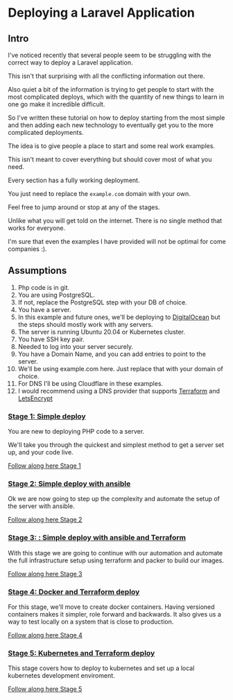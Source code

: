 # Deploying a Laravel Application

## Intro

I've noticed recently that several people seem to be struggling with the correct way to deploy a Laravel application.

This isn't that surprising with all the conflicting information out there.

Also quiet a bit of the information is trying to get people to start with the most complicated deploys, which with the
quantity of new things to learn in one go make it incredible difficult.

So I've written these tutorial on how to deploy starting from the most simple and then adding each new technology to
eventually get you to the more complicated deployments.

The idea is to give people a place to start and some real work examples.

This isn't meant to cover everything but should cover most of what you need.

Every section has a fully working deployment.

You just need to replace the ```example.com``` domain with your own.

Feel free to jump around or stop at any of the stages.

Unlike what you will get told on the internet. There is no single method that works for everyone.

I'm sure that even the examples I have provided will not be optimal for come companies :).

## Assumptions

1. Php code is in git.
1. You are using PostgreSQL.
1. If not, replace the PostgreSQL step with your DB of choice.
1. You have a server.
1. In this example and future ones, we'll be deploying to [DigitalOcean](https://m.do.co/c/179a47e69ec8)
   but the steps should mostly work with any servers.
1. The server is running Ubuntu 20.04 or Kubernetes cluster.
1. You have SSH key pair.
1. Needed to log into your server securely.
1. You have a Domain Name, and you can add entries to point to the server.
1. We'll be using example.com here. Just replace that with your domain of choice.
1. For DNS I'll be using Cloudflare in these examples.
1. I would recommend using a DNS provider that supports [Terraform](https://www.terraform.io/) and
   [LetsEncrypt](https://community.letsencrypt.org/t/dns-providers-who-easily-integrate-with-lets-encrypt-dns-validation/86438)

### [Stage 1: Simple deploy](https://github.com/haakco/deploying-laravel-app-stage1-simple-deploy)

You are new to deploying PHP code to a server.

We'll take you through the quickest and simplest method to get a server set up, and your code live.

[Follow along here Stage 1](https://github.com/haakco/deploying-laravel-app-stage1-simple-deploy/README.md)

### [Stage 2: Simple deploy with ansible](https://github.com/haakco/deploying-laravel-app-stage2-simple-with-ansible-deploy)

Ok we are now going to step up the complexity and automate the setup of the server with ansible.

[Follow along here Stage 2](https://github.com/haakco/deploying-laravel-app-stage2-simple-with-ansible-deploy)

### [Stage 3: : Simple deploy with ansible and Terraform](https://github.com/haakco/deploying-laravel-app-stage3-simple-with-ansible-terraform-deploy)

With this stage we are going to continue with our automation and automate the full infrastructure setup using terraform
and packer to build our images.

[Follow along here Stage 3](https://github.com/haakco/deploying-laravel-app-stage3-simple-with-ansible-terraform-deploy)

### [Stage 4: Docker and Terraform deploy](https://github.com/haakco/deploying-laravel-app-stage4-docker-terraform-deploy)

For this stage, we'll move to create docker containers. Having versioned containers makes it simpler, role forward and
backwards. It also gives us a way to test locally on a system that is close to production.

[Follow along here Stage 4](https://github.com/haakco/deploying-laravel-app-stage4-docker-terraform-deploy)

### [Stage 5: Kubernetes and Terraform deploy](https://github.com/haakco/deploying-laravel-app-stage5-docker-kubernetes-terraform-deploy)

This stage covers how to deploy to kubernetes and set up a local kubernetes development enviroment.

[Follow along here Stage 5](https://github.com/haakco/deploying-laravel-app-stage5-docker-kubernetes-terraform-deploy)
